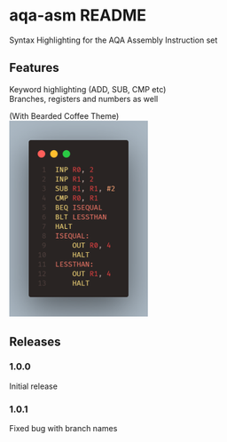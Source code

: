 # aqa-asm README
Syntax Highlighting for the AQA Assembly Instruction set

## Features
Keyword highlighting (ADD, SUB, CMP etc)<br>
Branches, registers and numbers as well

(With Bearded Coffee Theme)<br>
<img src="images/example1.png" width="250px"></img>

## Releases
### 1.0.0
Initial release
### 1.0.1
Fixed bug with branch names
